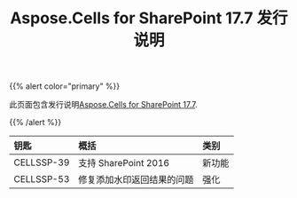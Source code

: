 ﻿---
title: Aspose.Cells for SharePoint 17.7 发行说明
type: docs
weight: 30
url: /zh/sharepoint/aspose-cells-for-sharepoint-17-7-release-notes/
---
{{% alert color="primary" %}} 

此页面包含发行说明[Aspose.Cells for SharePoint 17.7](https://downloads.aspose.com/cells/sharepoint/new-releases/aspose.cells-for-sharepoint-17.7/).

{{% /alert %}} 

|**钥匙**|**概括**|**类别**|
|:- |:- |:- |
|CELLSSP-39|支持 SharePoint 2016|新功能|
|CELLSSP-53|修复添加水印返回结果的问题|强化|

